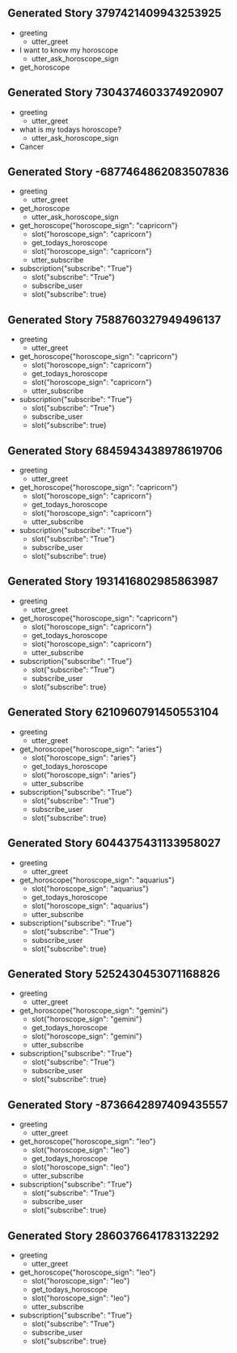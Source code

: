 ## Generated Story 3797421409943253925
* greeting
    - utter_greet
* I want to know my horoscope
    - utter_ask_horoscope_sign
* get_horoscope

## Generated Story 7304374603374920907
* greeting
    - utter_greet
* what is my todays horoscope?
    - utter_ask_horoscope_sign
* Cancer

## Generated Story -6877464862083507836
* greeting
    - utter_greet
* get_horoscope
    - utter_ask_horoscope_sign
* get_horoscope{"horoscope_sign": "capricorn"}
    - slot{"horoscope_sign": "capricorn"}
    - get_todays_horoscope
    - slot{"horoscope_sign": "capricorn"}
    - utter_subscribe
* subscription{"subscribe": "True"}
    - slot{"subscribe": "True"}
    - subscribe_user
    - slot{"subscribe": true}

## Generated Story 7588760327949496137
* greeting
    - utter_greet
* get_horoscope{"horoscope_sign": "capricorn"}
    - slot{"horoscope_sign": "capricorn"}
    - get_todays_horoscope
    - slot{"horoscope_sign": "capricorn"}
    - utter_subscribe
* subscription{"subscribe": "True"}
    - slot{"subscribe": "True"}
    - subscribe_user
    - slot{"subscribe": true}

## Generated Story 6845943438978619706
* greeting
    - utter_greet
* get_horoscope{"horoscope_sign": "capricorn"}
    - slot{"horoscope_sign": "capricorn"}
    - get_todays_horoscope
    - slot{"horoscope_sign": "capricorn"}
    - utter_subscribe
* subscription{"subscribe": "True"}
    - slot{"subscribe": "True"}
    - subscribe_user
    - slot{"subscribe": true}

## Generated Story 1931416802985863987
* greeting
    - utter_greet
* get_horoscope{"horoscope_sign": "capricorn"}
    - slot{"horoscope_sign": "capricorn"}
    - get_todays_horoscope
    - slot{"horoscope_sign": "capricorn"}
    - utter_subscribe
* subscription{"subscribe": "True"}
    - slot{"subscribe": "True"}
    - subscribe_user
    - slot{"subscribe": true}

## Generated Story 6210960791450553104
* greeting
    - utter_greet
* get_horoscope{"horoscope_sign": "aries"}
    - slot{"horoscope_sign": "aries"}
    - get_todays_horoscope
    - slot{"horoscope_sign": "aries"}
    - utter_subscribe
* subscription{"subscribe": "True"}
    - slot{"subscribe": "True"}
    - subscribe_user
    - slot{"subscribe": true}

## Generated Story 6044375431133958027
* greeting
    - utter_greet
* get_horoscope{"horoscope_sign": "aquarius"}
    - slot{"horoscope_sign": "aquarius"}
    - get_todays_horoscope
    - slot{"horoscope_sign": "aquarius"}
    - utter_subscribe
* subscription{"subscribe": "True"}
    - slot{"subscribe": "True"}
    - subscribe_user
    - slot{"subscribe": true}

## Generated Story 5252430453071168826
* greeting
    - utter_greet
* get_horoscope{"horoscope_sign": "gemini"}
    - slot{"horoscope_sign": "gemini"}
    - get_todays_horoscope
    - slot{"horoscope_sign": "gemini"}
    - utter_subscribe
* subscription{"subscribe": "True"}
    - slot{"subscribe": "True"}
    - subscribe_user
    - slot{"subscribe": true}

## Generated Story -8736642897409435557
* greeting
    - utter_greet
* get_horoscope{"horoscope_sign": "leo"}
    - slot{"horoscope_sign": "leo"}
    - get_todays_horoscope
    - slot{"horoscope_sign": "leo"}
    - utter_subscribe
* subscription{"subscribe": "True"}
    - slot{"subscribe": "True"}
    - subscribe_user
    - slot{"subscribe": true}

## Generated Story 2860376641783132292
* greeting
    - utter_greet
* get_horoscope{"horoscope_sign": "leo"}
    - slot{"horoscope_sign": "leo"}
    - get_todays_horoscope
    - slot{"horoscope_sign": "leo"}
    - utter_subscribe
* subscription{"subscribe": "True"}
    - slot{"subscribe": "True"}
    - subscribe_user
    - slot{"subscribe": true}
